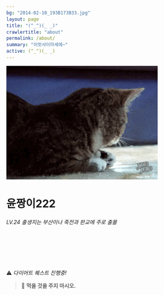 ```yaml
---
bg: "2014-02-10_193B173B33.jpg"
layout: page
title: "(^_^)(_ _)"
crawlertitle: "about"
permalink: /about/
summary: "이랏샤이마세에~"
active: (^_^)(_ _)
---
```



![크아앙 이미지](/assets/images/KakaoTalk_Photo_2017-08-12-15-36-54.gif)

# 윤짱이222 
###### LV.24 출생지는 부산이나 죽전과 판교에 주로 출몰 

<br>
<br>
<br>
<br>

⚠️ *다이어트 퀘스트 진행중!* 

> 🚫 **먹을 것을 주지 마시오.** 
